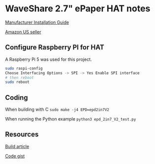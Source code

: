 # WaveShare 2.7" ePaper HAT notes

[Manufacturer Installation Guide](https://www.waveshare.com/wiki/2.7inch_e-Paper_HAT_Manual)

[Amazon US seller](https://www.amazon.com/2-7inch-Resolution-Two-Color-Interface-Raspberry/dp/B07PKSZ3XK?ie=UTF8)

## Configure Raspberry PI for HAT

 A Raspberry Pi 5 was used for this project.

```sh
sudo raspi-config
Choose Interfacing Options -> SPI -> Yes Enable SPI interface
# then reboot
sudo reboot
```

## Coding

When building with C `sudo make -j4 EPD=epd2in7V2`

When running the Python example `python3 epd_2in7_V2_test.py`

## Resources

[Build article](https://dev.to/ranewallin/getting-started-with-the-waveshare-2-7-epaper-hat-on-raspberry-pi-41m8)

[Code gist](https://gist.github.com/RaneWallin/fd73ddbffdabea23358f722adb9f4075)
